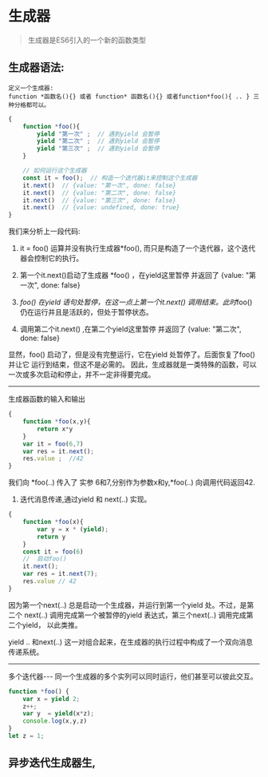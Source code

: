 # 生成器
> 生成器是ES6引入的一个新的函数类型
 
## 生成器语法:
    定义一个生成器:
    function *函数名(){} 或者 function* 函数名(){} 或者function*foo(){ .. } 三种分格都可以。
```js
{
    function *foo(){
        yield "第一次" ;  // 遇到yield 会暂停
        yield "第二次" ;  // 遇到yield 会暂停
        yield "第三次" ;  // 遇到yield 会暂停
    }

    // 如何运行这个生成器
    const it = foo();  // 构造一个迭代器it来控制这个生成器
    it.next()  // {value: "第一次", done: false}
    it.next()  // {value: "第二次", done: false}
    it.next()  // {value: "第三次", done: false}
    it.next()  // {value: undefined, done: true}
}
```
我们来分析上一段代码:

 1. it = foo() 运算并没有执行生成器*foo(), 而只是构造了一个迭代器，这个迭代器会控制它的执行。
 
 2. 第一个it.next()启动了生成器 *foo() ，在yield这里暂停 并返回了 {value: "第一次", done: false}

 3. *foo() 在yield 语句处暂停，在这一点上第一个it.next() 调用结束。此时*foo() 仍在运行并且是活跃的，但处于暂停状态。

 4. 调用第二个it.next() ,在第二个yield这里暂停 并返回了 {value: "第二次", done: false}

 显然，foo() 启动了，但是没有完整运行，它在yield 处暂停了。后面恢复了foo() 并让它
运行到结束，但这不是必需的。
因此，生成器就是一类特殊的函数，可以一次或多次启动和停止，并不一定非得要完成。

---
生成器函数的输入和输出
```js
{
    function *foo(x,y){
        return x*y
    }
    var it = foo(6,7)
    var res = it.next();
    res.value ;  //42
}
```
我们向 *foo(..) 传入了 实参 6和7,分别作为参数x和y,*foo(..) 向调用代码返回42.
1. 迭代消息传递,通过yield 和 next(..) 实现。
```js
{
    function *foo(x){
        var y = x * (yield);
        return y
    }
    const it = foo(6)
    //  启动foo()
    it.next();
    var res = it.next(7);
    res.value // 42
}
```
因为第一个next(..) 总是启动一个生成器，并运行到第一个yield 处。不过，是第二个
next(..) 调用完成第一个被暂停的yield 表达式，第三个next(..) 调用完成第二个yield，
以此类推。

yield .. 和next(..) 这一对组合起来，在生成器的执行过程中构成了一个双向消息传递系统。

----
多个迭代器--- 同一个生成器的多个实列可以同时运行，他们甚至可以彼此交互。
```js
function *foo() {
    var x = yield 2;
    z++;
    var y  = yield(x*z);
    console.log(x,y,z)
}
let z = 1;

```
## 异步迭代生成器生,

 
